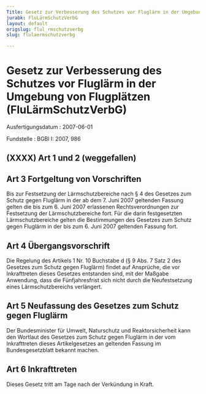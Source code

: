 ```yaml
---
Title: Gesetz zur Verbesserung des Schutzes vor Fluglärm in der Umgebung von  Flugplätzen
jurabk: FluLärmSchutzVerbG
layout: default
origslug: flul_rmschutzverbg
slug: flulaermschutzverbg

---
```


# Gesetz zur Verbesserung des Schutzes vor Fluglärm in der Umgebung von  Flugplätzen (FluLärmSchutzVerbG)

Ausfertigungsdatum
:   2007-06-01

Fundstelle
:   BGBl I: 2007, 986



## (XXXX) Art 1 und 2 (weggefallen)


## Art 3 Fortgeltung von Vorschriften

Bis zur Festsetzung der Lärmschutzbereiche nach § 4 des Gesetzes zum Schutz gegen Fluglärm in der ab dem 7. Juni 2007 geltenden Fassung gelten die bis zum 6. Juni 2007 erlassenen Rechtsverordnungen zur Festsetzung der Lärmschutzbereiche fort. Für die darin festgesetzten Lärmschutzbereiche gelten die Bestimmungen des Gesetzes zum Schutz gegen Fluglärm in der bis zum 6. Juni 2007 geltenden Fassung fort.


## Art 4 Übergangsvorschrift

Die Regelung des Artikels 1 Nr. 10 Buchstabe d (§ 9 Abs. 7 Satz 2 des Gesetzes zum Schutz gegen Fluglärm) findet auf Ansprüche, die vor Inkrafttreten dieses Gesetzes entstanden sind, mit der Maßgabe Anwendung, dass die Fünfjahresfrist sich nicht durch die Neufestsetzung eines Lärmschutzbereichs verlängert.


## Art 5 Neufassung des Gesetzes zum Schutz gegen Fluglärm

Der Bundesminister für Umwelt, Naturschutz und Reaktorsicherheit kann den Wortlaut des Gesetzes zum Schutz gegen Fluglärm in der vom Inkrafttreten dieses Artikelgesetzes an geltenden Fassung im Bundesgesetzblatt bekannt machen.


## Art 6 Inkrafttreten

Dieses Gesetz tritt am Tage nach der Verkündung in Kraft.

